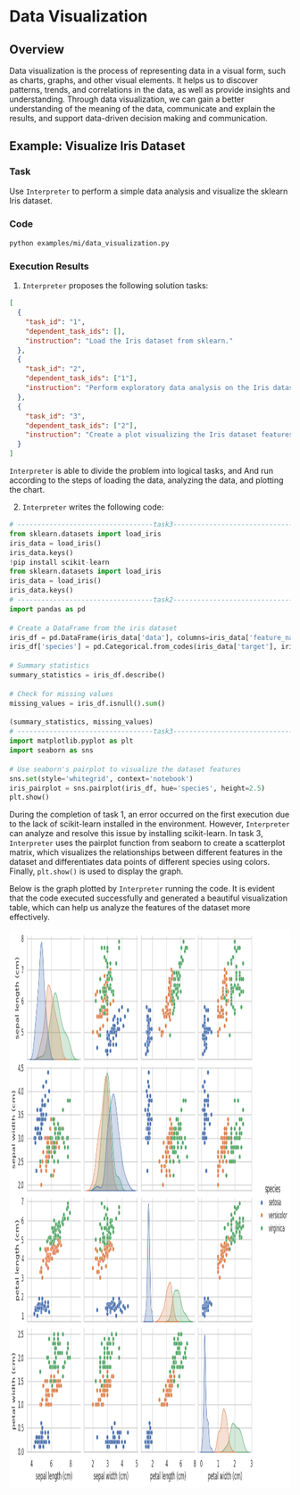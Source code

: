 # Data Visualization

## Overview

Data visualization is the process of representing data in a visual form, such as charts, graphs, and other visual elements. It helps us to discover patterns, trends, and correlations in the data, as well as provide insights and understanding. Through data visualization, we can gain a better understanding of the meaning of the data, communicate and explain the results, and support data-driven decision making and communication.

## Example: Visualize Iris Dataset

### Task

Use `Interpreter` to perform a simple data analysis and visualize the sklearn Iris dataset.

### Code

```bash
python examples/mi/data_visualization.py
```

### Execution Results

1. `Interpreter` proposes the following solution tasks:

```json
[
  {
    "task_id": "1",
    "dependent_task_ids": [],
    "instruction": "Load the Iris dataset from sklearn."
  },
  {
    "task_id": "2",
    "dependent_task_ids": ["1"],
    "instruction": "Perform exploratory data analysis on the Iris dataset."
  },
  {
    "task_id": "3",
    "dependent_task_ids": ["2"],
    "instruction": "Create a plot visualizing the Iris dataset features."
  }
]
```

`Interpreter` is able to divide the problem into logical tasks, and And run according to the steps of loading the data, analyzing the data, and plotting the chart.

2. `Interpreter` writes the following code:

```python
# ----------------------------------task3------------------------------------
from sklearn.datasets import load_iris
iris_data = load_iris()
iris_data.keys()
!pip install scikit-learn
from sklearn.datasets import load_iris
iris_data = load_iris()
iris_data.keys()
# ----------------------------------task2------------------------------------
import pandas as pd

# Create a DataFrame from the iris dataset
iris_df = pd.DataFrame(iris_data['data'], columns=iris_data['feature_names'])
iris_df['species'] = pd.Categorical.from_codes(iris_data['target'], iris_data['target_names'])

# Summary statistics
summary_statistics = iris_df.describe()

# Check for missing values
missing_values = iris_df.isnull().sum()

(summary_statistics, missing_values)
# ----------------------------------task3------------------------------------
import matplotlib.pyplot as plt
import seaborn as sns

# Use seaborn's pairplot to visualize the dataset features
sns.set(style='whitegrid', context='notebook')
iris_pairplot = sns.pairplot(iris_df, hue='species', height=2.5)
plt.show()
```

During the completion of task 1, an error occurred on the first execution due to the lack of scikit-learn installed in the environment. However, `Interpreter` can analyze and resolve this issue by installing scikit-learn. In task 3, `Interpreter` uses the pairplot function from seaborn to create a scatterplot matrix, which visualizes the relationships between different features in the dataset and differentiates data points of different species using colors. Finally, `plt.show()` is used to display the graph.

Below is the graph plotted by `Interpreter` running the code. It is evident that the code executed successfully and generated a beautiful visualization table, which can help us analyze the features of the dataset more effectively.

<div align=center>
<img src="../../../../../public/image/guide/use_cases/interpreter/output.png" width="1000" height="1000"> 
</div>

